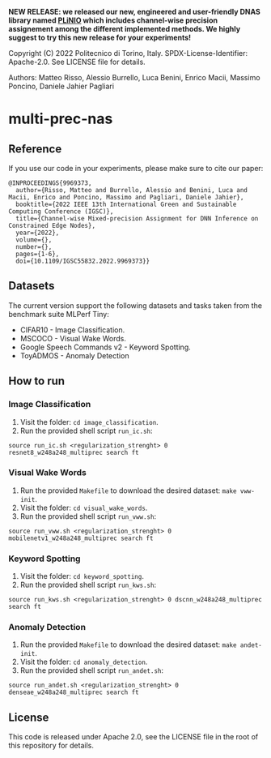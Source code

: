 **NEW RELEASE: we released our new, engineered and user-friendly DNAS library named [PLiNIO](https://github.com/eml-eda/plinio) which includes channel-wise precision assignement among the different implemented methods. We highly suggest to try this new release for your experiments!**


Copyright (C) 2022 Politecnico di Torino, Italy. SPDX-License-Identifier: Apache-2.0. See LICENSE file for details.

Authors: Matteo Risso, Alessio Burrello, Luca Benini, Enrico Macii, Massimo Poncino, Daniele Jahier Pagliari

# multi-prec-nas

## Reference
If you use our code in your experiments, please make sure to cite our paper:
```
@INPROCEEDINGS{9969373,
  author={Risso, Matteo and Burrello, Alessio and Benini, Luca and Macii, Enrico and Poncino, Massimo and Pagliari, Daniele Jahier},
  booktitle={2022 IEEE 13th International Green and Sustainable Computing Conference (IGSC)}, 
  title={Channel-wise Mixed-precision Assignment for DNN Inference on Constrained Edge Nodes}, 
  year={2022},
  volume={},
  number={},
  pages={1-6},
  doi={10.1109/IGSC55832.2022.9969373}}
```
## Datasets
The current version support the following datasets and tasks taken from the benchmark suite MLPerf Tiny:
- CIFAR10 - Image Classification.
- MSCOCO - Visual Wake Words.
- Google Speech Commands v2 - Keyword Spotting.
- ToyADMOS - Anomaly Detection

## How to run
### Image Classification
1. Visit the folder: `cd image_classification`.
2. Run the provided shell script `run_ic.sh`: 
```
source run_ic.sh <regularization_strenght> 0 resnet8_w248a248_multiprec search ft
```

### Visual Wake Words
1. Run the provided `Makefile` to download the desired dataset: `make vww-init`.
2. Visit the folder: `cd visual_wake_words`.
3. Run the provided shell script `run_vww.sh`: 
```
source run_vww.sh <regularization_strenght> 0 mobilenetv1_w248a248_multiprec search ft
```

### Keyword Spotting
1. Visit the folder: `cd keyword_spotting`.
2. Run the provided shell script `run_kws.sh`: 
```
source run_kws.sh <regularization_strenght> 0 dscnn_w248a248_multiprec search ft
```

### Anomaly Detection
1. Run the provided `Makefile` to download the desired dataset: `make andet-init`.
2. Visit the folder: `cd anomaly_detection`.
3. Run the provided shell script `run_andet.sh`: 
```
source run_andet.sh <regularization_strenght> 0 denseae_w248a248_multiprec search ft
```

## License
This code is released under Apache 2.0, see the LICENSE file in the root of this repository for details.
